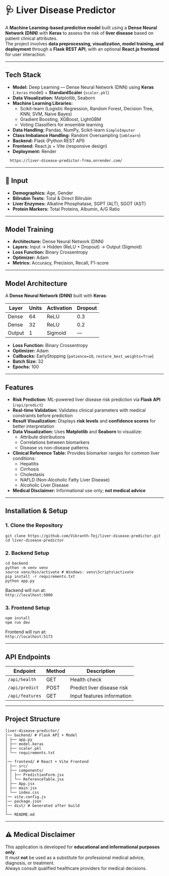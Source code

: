 # 🩺 Liver Disease Predictor

A **Machine Learning-based predictive model** built using a **Dense Neural Network (DNN)** with **Keras** to assess the risk of **liver disease** based on patient clinical attributes.  
The project involves **data preprocessing, visualization, model training, and deployment** through a **Flask REST API**, with an optional **React.js frontend** for user interaction.

---

##  Tech Stack
- **Model:** Deep Learning — Dense Neural Network (DNN) using **Keras** (`.keras` model) + **StandardScaler** (`scaler.pkl`)
- **Data Visualization:** Matplotlib, Seaborn
- **Machine Learning Libraries:**  
  - Scikit-learn (Logistic Regression, Random Forest, Decision Tree, KNN, SVM, Naive Bayes)
  - Gradient Boosting, XGBoost, LightGBM
  - Voting Classifiers for ensemble learning
- **Data Handling:** Pandas, NumPy, Scikit-learn `SimpleImputer`
- **Class Imbalance Handling:** Random Oversampling (`imblearn`)
- **Backend:** Flask (Python REST API)
- **Frontend:** React.js + Vite (responsive design)
- **Deployment:** Render
  
```
  https://liver-disease-predictor-frma.onrender.com/
```
---

## 🔬 Input
- **Demographics:** Age, Gender  
- **Bilirubin Tests:** Total & Direct Bilirubin  
- **Liver Enzymes:** Alkaline Phosphatase, SGPT (ALT), SGOT (AST)  
- **Protein Markers:** Total Proteins, Albumin, A/G Ratio  

---
## Model Training

- **Architecture:** Dense Neural Network (DNN)
- **Layers:** Input → Hidden (ReLU + Dropout) → Output (Sigmoid)
- **Loss Function:** Binary Crossentropy
- **Optimizer:** Adam
- **Metrics:** Accuracy, Precision, Recall, F1-score

---
## Model Architecture
A **Dense Neural Network (DNN)** built with **Keras**:

| Layer | Units | Activation | Dropout |
|-------|-------|------------|---------|
| Dense | 64    | ReLU       | 0.3     |
| Dense | 32    | ReLU       | 0.2     |
| Output| 1     | Sigmoid    | —       |

- **Loss Function:** Binary Crossentropy  
- **Optimizer:** Adam  
- **Callbacks:** EarlyStopping (`patience=10`, `restore_best_weights=True`)  
- **Batch Size:** 32  
- **Epochs:** 100  

---
##  Features
- **Risk Prediction:** ML-powered liver disease risk prediction via **Flask API** (`/api/predict`)
- **Real-time Validation:** Validates clinical parameters with medical constraints before prediction
- **Result Visualization:** Displays **risk levels** and **confidence scores** for better interpretation
- **Data Visualization:** Uses **Matplotlib** and **Seaborn** to visualize:
  - Attribute distributions
  - Correlations between biomarkers
  - Disease vs non-disease patterns
- **Clinical Reference Table:** Provides biomarker ranges for common liver conditions:
  - Hepatitis
  - Cirrhosis
  - Cholestasis
  - NAFLD (Non-Alcoholic Fatty Liver Disease)
  - Alcoholic Liver Disease
- **Medical Disclaimer:** Informational use only; **not medical advice**

---
##  Installation & Setup

### 1. Clone the Repository
```
git clone https://github.com/Vikranth-Tej/liver-disease-predictor.git
cd liver-disease-predictor
```

### 2. Backend Setup
```
cd backend
python -m venv venv
source venv/bin/activate # Windows: venv\Scripts\activate
pip install -r requirements.txt
python app.py

```
Backend will run at:  
 `http://localhost:5000`

### 3. Frontend Setup
```
npm install
npm run dev

```

Frontend will run at:  
 `http://localhost:5173`

---

##  API Endpoints

| Endpoint        | Method | Description                  |
|-----------------|--------|------------------------------|
| `/api/health`   | GET    | Health check                 |
| `/api/predict`  | POST   | Predict liver disease risk   |
| `/api/features` | GET    | Input features information   |


---

##  Project Structure
```
liver-disease-predictor/
│── backend/ # Flask API + Model
│ ├── app.py
│ ├── model.keras
│ ├── scaler.pkl
│ └── requirements.txt
│
│── frontend/ # React + Vite Frontend
│ ├── src/
│ ├── components/
│ │ ├── PredictionForm.jsx
│ │ └── ReferenceTable.jsx
│ ├── App.jsx
│ ├── main.jsx
│ └── index.css
│── vite.config.js
│── package.json
│── dist/ # Generated after build
│
└── README.md

```
---

## ⚠️ Medical Disclaimer
This application is developed for **educational and informational purposes only**.  
It must **not** be used as a substitute for professional medical advice, diagnosis, or treatment.  
Always consult qualified healthcare providers for medical decisions.



